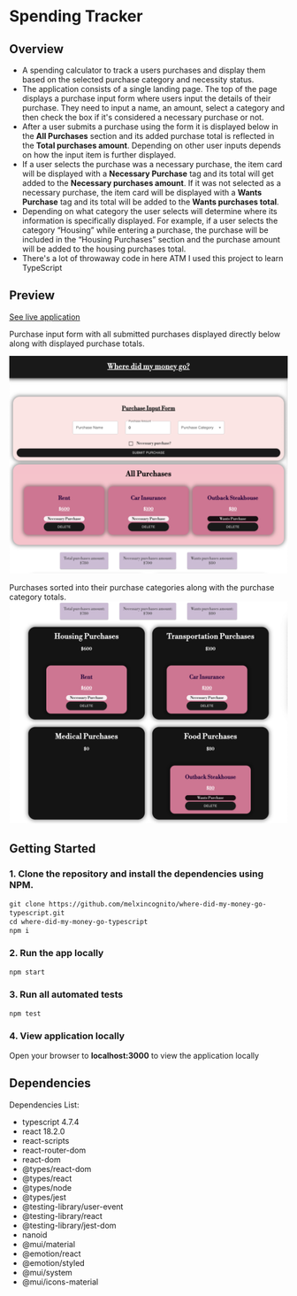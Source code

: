 # Spending Tracker

## Overview

<ul>
   <li> A spending calculator to track a users purchases and display them based on the selected purchase category and necessity status. </li>
   <li>The application consists of a single landing page. The top of the page displays a purchase input form where users input the details of their purchase. They need to input a name, an amount, select a category and then check the box if it's considered a necessary purchase or not. </li>
   <li>After a user submits a purchase using the form it is displayed below in the <b>All Purchases</b> section and its added purchase total is reflected in the <b>Total purchases amount</b>. Depending on other user inputs depends on how the input item is further displayed.</li>
   <li> If a user selects the purchase was a necessary purchase, the item card will be displayed with a <b>Necessary Purchase</b> tag and its total will get added to the <b>Necessary purchases amount</b>. If it was not selected as a necessary purchase, the item card will be displayed with a <b>Wants Purchase</b> tag and its total will be added to the <b> Wants purchases total</b>. </li>
   <li>Depending on what category the user selects will determine where its information is specifically displayed. For example, if a user selects the category “Housing” while entering a purchase, the purchase will be included in the “Housing Purchases” section and the purchase amount will be added to the housing purchases total. </li>
   <li>There's a lot of throwaway code in here ATM I used this project to learn TypeScript</li>
 
</ul>

## Preview

[See live application](https://melxincognito-where-did-my-money-go.netlify.app/)

Purchase input form with all submitted purchases displayed directly below along with displayed purchase totals.

![Alt text](./public/money-1.png?raw=true)

Purchases sorted into their purchase categories along with the purchase category totals.
![Alt text](./public/money-2.png?raw=true)

## Getting Started

### 1. Clone the repository and install the dependencies using NPM.

```
git clone https://github.com/melxincognito/where-did-my-money-go-typescript.git
cd where-did-my-money-go-typescript
npm i
```

### 2. Run the app locally

```
npm start
```

### 3. Run all automated tests

```
npm test
```

### 4. View application locally

Open your browser to <b>localhost:3000</b> to view the application locally

## Dependencies

Dependencies List:

<ul>
<li>typescript 4.7.4</li>
<li>react 18.2.0</li>
<li>react-scripts </li>
<li>react-router-dom</li>
<li>react-dom</li>
<li>@types/react-dom </li>
<li>@types/react </li>
<li>@types/node</li>
<li>@types/jest</li>
<li>@testing-library/user-event</li>
<li>@testing-library/react </li>
<li>@testing-library/jest-dom</li>
<li>nanoid</li>
<li>@mui/material </li>
<li>@emotion/react </li>
<li>@emotion/styled </li>
<li>@mui/system </li>
<li>@mui/icons-material </li>

</ul>
